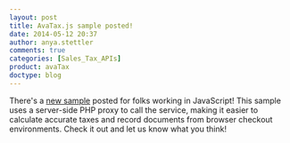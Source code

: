 ```yaml
---
layout: post
title: AvaTax.js sample posted!
date: 2014-05-12 20:37
author: anya.stettler
comments: true
categories: [Sales_Tax_APIs]
product: avaTax
doctype: blog
---
```

There's a <a href="https://github.com/avadev/AvaTax-Calc-REST-JavaScript">new sample</a> posted for folks working in JavaScript! This sample uses a server-side PHP proxy to call the service, making it easier to calculate accurate taxes and record documents from browser checkout environments. Check it out and let us know what you think!
